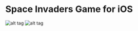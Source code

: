 Space Invaders Game for iOS
=======================
![alt tag](https://github.com/paulyv/space_invaders_demo_iOS/raw/master/screenshot2.png)
![alt tag](https://github.com/paulyv/space_invaders_demo_iOS/raw/master/screenshot1.png)
